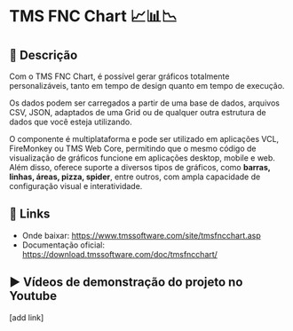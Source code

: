 # TMS FNC Chart 📈📊📉

## 📝 Descrição
Com o TMS FNC Chart, é possível gerar gráficos totalmente personalizáveis, tanto em tempo de design quanto em tempo de execução.

Os dados podem ser carregados a partir de uma base de dados, arquivos CSV, JSON, adaptados de uma Grid ou de qualquer outra estrutura de dados que você esteja utilizando.

O componente é multiplataforma e pode ser utilizado em aplicações VCL, FireMonkey ou TMS Web Core, permitindo que o mesmo código de visualização de gráficos funcione em aplicações desktop, mobile e web. Além disso, oferece suporte a diversos tipos de gráficos, como **barras, linhas, áreas, pizza, spider**, entre outros, com ampla capacidade de configuração visual e interatividade.

## 🔗 Links
- Onde baixar: https://www.tmssoftware.com/site/tmsfncchart.asp
- Documentação oficial: https://download.tmssoftware.com/doc/tmsfncchart/

## ▶️ Vídeos de demonstração do projeto no Youtube
[add link]

